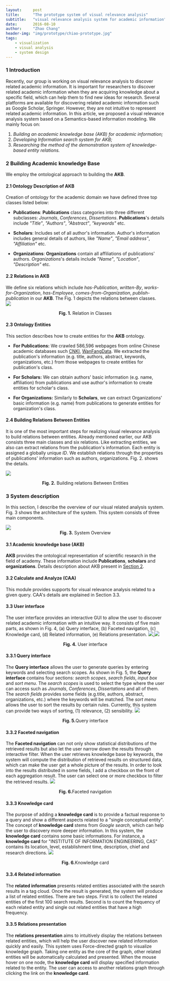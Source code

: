 ```yaml
---
layout:     post
title:      "The prototype system of visual relevance analysis"
subtitle:   "visual relevance analysis system for academic information"
date:       2016-08-10
author:     "Zhao Chang"
header-img: "img/prototype/chiao-prototype.jpg"
tags:
    - visualization
    - visual analysis
    - system design
---
```


### 1 Introduction
Recently, our group is working on visual relevance analysis to discover related academic information. It is important for researchers to discover related academic information when they are acquiring knowledge about a specific field, which can help them to find new ideas for research. Several platforms are available for discovering related academic information such as Google Scholar, Springer. However, they are not intuitive to represent related academic information. In this article, we proposed a visual relevance analysis system based on a Semantics-based information modeling. We mainly focus on:

1.    *Building an academic knowledge base (AKB) for academic information;*
2.    *Developing Information search system for AKB;*
3.    *Researching the method of the demonstration system of knowledge-based entity relations.*

### 2 Building Academic knowledge Base
We employ the ontological approach to building the **AKB**.

#### 2.1 Ontology Description of AKB
Creation of ontology for the academic domain we have defined three top classes listed below:

*    **Publications**: **Publications** class categories into three different subclasses: *Journals*, *Conferences*, *Dissertations*. **Publications**'s details include *"Title"*, *"Authors"*, *"Abstract"*, *"keywords"* etc.

*    **Scholars**: Includes set of all author's information. Author's information includes general details of authors, like *"Name"*, *"Email address"*, *"Affiliation"* etc.

*    **Organizations**: **Organizations** contain all affiliations of publications' authors. *Organizations*'s details include *"Name"*, *"Location"*, *"Description"* etc.

#### 2.2 Relations in AKB
We define six relations which include *has-Publication*, *written-By*, *works-for-Organization*, *has-Employee*, *comes-from-Organization*, *publish-publication* in our **AKB**. The Fig. 1 depicts the relations between classes.  
<img src='/img/prototype/chiao-ontology.jpg'/>
<center><b>Fig. 1.</b> Relation in Classes</center>

#### 2.3 Ontology Entities
This section describes how to create entities for the **AKB** ontology.

*    **For Publications:** We crawled 586,596 webpages from online Chinese academic databases such <a href="http://www.cnki.net" target="\_blank">CNKI</a>, <a href="http://www.wanfangdata.com.cn" target="\_blank">WanFangData</a>. We extracted the publication's information (e.g. title, authors, abstract, keywords, organizations, etc.) from those webpages to create entities for publication's class.

*    **For Scholars:** We can obtain authors' basic information (e.g. name, affiliation) from publications and use author's information to create entities for scholar's class.

*    **For Organizations:** Similarly to **Scholars**, we can extract Organizations' basic information (e.g. name) from publications to generate entities for organization's class.

#### 2.4 Building Relations Between Entities
It is one of the most important steps for realizing visual relevance analysis to build relations between entities. Already mentioned earlier, our AKB consists three main classes and six relations. Like extracting entities, we also can extract relations from the publication's information. Each entity is assigned a globally unique *ID*. We establish relations through the properties of publications' information such as authors, organizations. Fig. 2. shows the details.

<a href="/img/prototype/chiao-entities.jpg" target="\_blank" title="Click to see the big picture "><img src='/img/prototype/chiao-entities.jpg'/></a>
<center><b>Fig. 2.</b> Building relations Between Entities</center>


### 3 System description

In this section, I describe the overview of our visual related analysis system. Fig. 3 shows the architecture of the system. This system consists of three main components.

<a href="/img/prototype/chiao-sys-prototype.jpg" target="\_blank" title="Click to see the big picture ">
<img src='/img/prototype/chiao-sys-prototype.jpg'/>
</a>
<center><b>Fig. 3.</b> System Overview</center>

#### 3.1 Academic knowledge base (AKB)

**AKB** provides the ontological representation of scientific research in the field of academy. These information include **Publications**, **scholars** and **organizations**. Details description about AKB present in <a href="#building-academic-knowledge-base"  title="section 2">Section 2</a>.

#### 3.2 Calculate and Analyze (CAA)

This module provides supports for visual relevance analysis related to a given query. CAA's details are explained in  Section 3.3.


#### 3.3 User interface
The user interface provides an interactive GUI to allow the user to discover related academic information with an intuitive way. It consists of five main parts, as shown in Fig. 4, (a) Query interface, (b) Faceted navigation, (c) Knowledge card, (d) Related information, (e) Relations presentation.
<a href="/img/prototype/chiao-ui.jpg" target="\_blank" title="Click to see the big picture ">
<img src='/img/prototype/chiao-ui.jpg'/>
</a>
<a href="/img/prototype/chiao-relationships.jpg" target="\_blank" title="Click to see the big picture ">
<img src='/img/prototype/chiao-relationships.jpg'/>
</a>
<center><b>Fig. 4.</b> User interface</center>


#### 3.3.1 Query interface

The **Query interface** allows the user to generate queries by entering keywords and selecting search scopes. As shown in Fig. 5, the  **Query interface** contains four sections: *search scopes*, *search fields*, *input box* and *sort  menu*. The *search scopes* is used to select the type where the user can access such as *Journals*, *Conferences*, *Dissertations* and all of them. The *search fields* provides some fields (e.g.title, authors, abstract, organizations, etc.) where the keywords will be matched. The *sort menu* allows the user to sort the results by certain rules. Currently, this system can provide two ways of sorting, (1) relevance, (2) sensibility.
<a href="/img/prototype/menu.jpg" target="\_blank" title="Click to see the big picture ">
<img src='/img/prototype/menu.jpg'/>
</a>
<center><b>Fig. 5.</b>Query interface</center>

#### 3.3.2 Faceted navigation

The **Faceted navigation**  can not only show statistical distributions of the retrieved results but also let the user narrow down the results  through interactive filter.  When the user retrieves knowledge base by keywords, the system will compute the distribution of retrieved results on structured data, which can make the user get a whole picture of the results. In order to look into the results distributed in some fields, I add a checkbox on the front of each aggregation result. The user can select one or more checkbox to filter the retrieved results.
<a href="/img/prototype/chiao-navigation.jpg" target="\_blank" title="Click to see the big picture ">
<img src='/img/prototype/chiao-navigation.jpg'/>
</a>
<center><b>Fig. 6.</b>Faceted navigation</center>

#### 3.3.3 Knowledge card

The purpose of adding a **knowledge card** is to provide a factual response to a query  and show a different aspects related to  a "single conceptual entity".  The concept of **knowledge card** stems from *Google search*, which can help the user to discovery more deeper information.  In this system, the **knowledge card** contains some basic informations. For instance, a **knowledge card** for "INSTITUTE OF INFORMATION ENGINEERING, CAS" contains its location, level, establishment time, description, chief and research directions.
<a href="/img/prototype/chiao-kc.jpg" target="\_blank" title="Click to see the big picture ">
<img src='/img/prototype/chiao-kc.jpg'/>
</a>
<center><b>Fig. 6.</b>Knowledge card</center>

#### 3.3.4 Related information

The **related information** presents related entities associated with the search results in a tag cloud. Once the result is generated, the system will produce a list of related entities. There are two steps. First is to collect the related entities of the first 100 search results. Second is to count the frequency of each related entity and single out related entities that have a high frequency.


#### 3.3.5 Relations presentation

The **relations presentation** aims to intuitively display the relations between related entities, which will help the user discover new related information quickly and easily.   This system uses Force-directed graph to visualize knowledge graph.  Taking one entity as the core of the graph, other related entities will be automatically calculated and presented. When the mouse hover on one node, the **knowledge card** will display specified information related to the entity. The user can access to another relations graph through clicking the link on the **knowledge card**.
